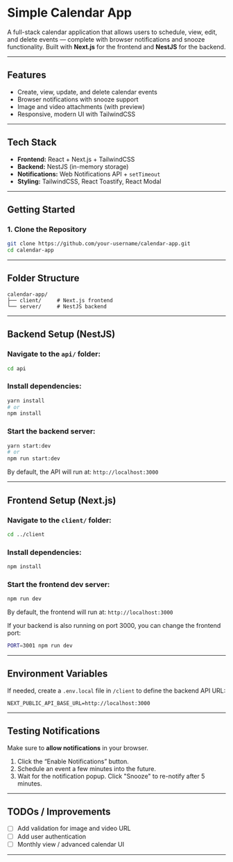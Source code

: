 # Simple Calendar App

A full-stack calendar application that allows users to schedule, view, edit, and delete events — complete with browser notifications and snooze functionality. Built with **Next.js** for the frontend and **NestJS** for the backend.

---

## Features

- Create, view, update, and delete calendar events
- Browser notifications with snooze support
- Image and video attachments (with preview)
- Responsive, modern UI with TailwindCSS

---

## Tech Stack

- **Frontend:** React + Next.js + TailwindCSS
- **Backend:** NestJS (in-memory storage)
- **Notifications:** Web Notifications API + `setTimeout`
- **Styling:** TailwindCSS, React Toastify, React Modal

---

## Getting Started

### 1. Clone the Repository

```bash
git clone https://github.com/your-username/calendar-app.git
cd calendar-app
```

---

## Folder Structure

```
calendar-app/
├── client/     # Next.js frontend
└── server/     # NestJS backend
```

---

## Backend Setup (NestJS)

### Navigate to the `api/` folder:

```bash
cd api
```

### Install dependencies:

```bash
yarn install
# or
npm install
```

### Start the backend server:

```bash
yarn start:dev
# or
npm run start:dev
```

By default, the API will run at: `http://localhost:3000`

---

## Frontend Setup (Next.js)

### Navigate to the `client/` folder:

```bash
cd ../client
```

### Install dependencies:

```bash
npm install
```

### Start the frontend dev server:

```bash
npm run dev
```

By default, the frontend will run at: `http://localhost:3000`

If your backend is also running on port 3000, you can change the frontend port:

```bash
PORT=3001 npm run dev
```

---

## Environment Variables

If needed, create a `.env.local` file in `/client` to define the backend API URL:

```env
NEXT_PUBLIC_API_BASE_URL=http://localhost:3000
```

---

## Testing Notifications

Make sure to **allow notifications** in your browser.

1. Click the “Enable Notifications” button.
2. Schedule an event a few minutes into the future.
3. Wait for the notification popup. Click "Snooze" to re-notify after 5 minutes.

---

## TODOs / Improvements

- [ ] Add validation for image and video URL
- [ ] Add user authentication
- [ ] Monthly view / advanced calendar UI

---
